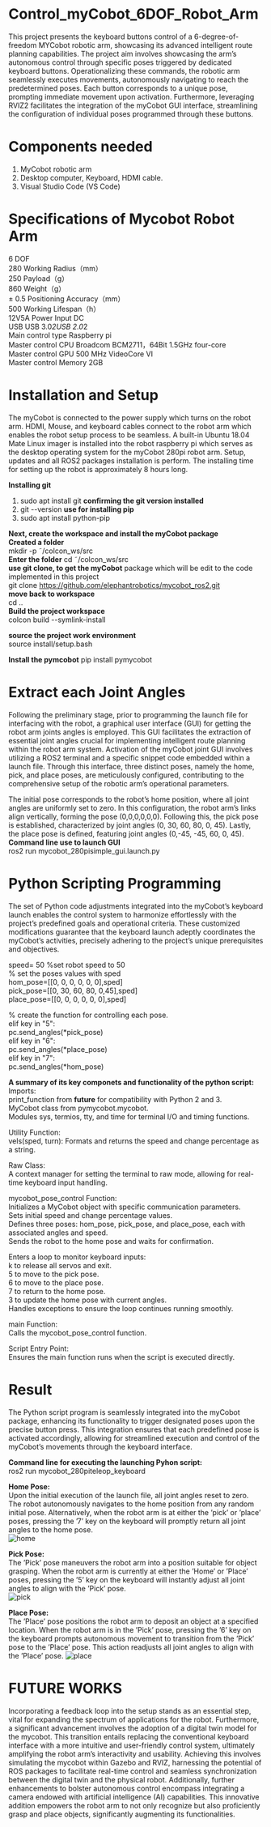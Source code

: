 # Control_myCobot_6DOF_Robot_Arm
This project presents the keyboard buttons control of a 6-degree-of-freedom MYCobot robotic arm, showcasing its advanced intelligent route planning capabilities. The project aim involves showcasing the arm’s autonomous control through specific poses triggered by dedicated keyboard buttons. Operationalizing these commands, the robotic arm seamlessly executes movements, autonomously navigating to reach the predetermined poses. Each button corresponds to a unique pose, prompting immediate movement upon activation. Furthermore, leveraging RVIZ2 facilitates the integration of the myCobot GUI interface, streamlining the configuration of individual poses programmed through these buttons.


# Components needed 
1. MyCobot robotic arm
2. Desktop computer, Keyboard, HDMI cable.
3. Visual Studio Code (VS Code)

# Specifications of Mycobot Robot Arm
6 DOF  <br>
280 Working Radius（mm）<br>
250 Payload（g）<br>
860 Weight（g）<br>
± 0.5 Positioning Accuracy（mm）<br>
500 Working Lifespan（h）	<br>
12V5A Power Input	DC <br>
USB	USB 3.0*2USB 2.0*2<br>
Main control type	Raspberry pi<br>
Master control CPU	Broadcom BCM2711，64Bit 1.5GHz four-core<br>
Master control GPU	500 MHz VideoCore VI<br>
Master control Memory	2GB<br>

# Installation and Setup
The myCobot is connected to the power supply which turns on the robot arm. HDMI, Mouse, and keyboard cables connect to the robot arm which enables the robot setup process to be seamless. A built-in Ubuntu 18.04 Mate Linux imager is installed into the robot raspberry pi which serves as the desktop operating system for the myCobot 280pi robot arm. Setup, updates and all ROS2 packages installation is perform. The installing time for setting up the robot is approximately 8 hours long.

**Installing git**
1. sudo apt install git
   **confirming the git version installed**
2. git --version
   **use for installing pip**
3. sudo apt install python-pip

**Next, create the workspace and install the myCobot package**<br>
**Created a folder**<br>
mkdir -p ˜/colcon_ws/src<br>
**Enter the folder**
cd ˜/colcon_ws/src<br>
**use git clone, to get the myCobot**
package which will be edit to the code implemented in this project<br>
git clone https://github.com/elephantrobotics/mycobot_ros2.git<br>
**move back to workspace**<br>
cd ..<br>
**Build the project workspace**<br>
colcon build --symlink-install<br>

**source the project work environment**<br>
source install/setup.bash<br>

**Install the pymcobot**
pip install pymycobot <br>


# Extract each Joint Angles 
Following the preliminary stage, prior to programming the launch file for interfacing with the robot, a graphical user interface (GUI) for getting the robot arm joints angles is employed. This GUI facilitates the extraction of essential joint angles crucial for implementing intelligent route planning within the robot arm system. Activation of the myCobot joint GUI involves utilizing a ROS2 terminal and a specific snippet code embedded within a launch file. Through this interface, three distinct poses, namely the home, pick, and place poses, are meticulously configured, contributing to the comprehensive setup of the robotic arm’s operational parameters.

The initial pose corresponds to the robot’s home position, where all joint angles are uniformly set to zero. In this configuration, the robot arm’s links align vertically, forming the pose (0,0,0,0,0,0). Following this, the pick pose is established, characterized by joint angles (0, 30, 60, 80, 0, 45). Lastly, the place pose is defined, featuring joint angles (0,-45, -45, 60, 0, 45). <br>
**Command line use to launch GUI** <br>
ros2 run mycobot_280pisimple_gui.launch.py<br>

# Python Scripting Programming
The set of Python code adjustments integrated into the myCobot’s keyboard launch enables the control system to harmonize effortlessly with the project’s predefined goals and operational criteria. These customized modifications guarantee that the keyboard launch adeptly coordinates the myCobot’s activities, precisely adhering to the project’s unique
prerequisites and objectives.<br>

speed= 50 %set robot speed to 50 <br>
% set the poses values with sped<br>
hom_pose=[[0, 0, 0, 0, 0, 0],sped]<br>
pick_pose=[[0, 30, 60, 80, 0,45],sped]<br>
place_pose=[[0, 0, 0, 0, 0, 0],sped]<br> 

% create the function for controlling each pose.<br>
elif key in "5":<br>
    pc.send_angles(*pick_pose)<br>
elif key in "6":<br>
    pc.send_angles(*place_pose)<br>
elif key in "7":<br>
    pc.send_angles(*hom_pose)<br>

**A summary of its key componets and functionality of the python script:**<br>
Imports:<br>
print_function from __future__ for compatibility with Python 2 and 3.<br>
MyCobot class from pymycobot.mycobot.<br>
Modules sys, termios, tty, and time for terminal I/O and timing functions.<br>

Utility Function:<br>
vels(sped, turn): Formats and returns the speed and change percentage as a string.<br>

Raw Class:<br>
A context manager for setting the terminal to raw mode, allowing for real-time keyboard input handling.<br>

mycobot_pose_control Function:<br>
Initializes a MyCobot object with specific communication parameters.<br>
Sets initial speed and change percentage values.<br>
Defines three poses: hom_pose, pick_pose, and place_pose, each with associated angles and speed.<br>
Sends the robot to the home pose and waits for confirmation.<br>

Enters a loop to monitor keyboard inputs:<br>
k to release all servos and exit.<br>
5 to move to the pick pose.<br>
6 to move to the place pose.<br>
7 to return to the home pose.<br>
3 to update the home pose with current angles.<br>
Handles exceptions to ensure the loop continues running smoothly.<br>

main Function:<br>
Calls the mycobot_pose_control function.<br>

Script Entry Point:<br>
Ensures the main function runs when the script is executed directly.<br>



# Result
The Python script program is seamlessly integrated into the myCobot package, enhancing its functionality to trigger designated poses upon the precise button press. This integration ensures that each predefined pose is activated accordingly, allowing for streamlined execution and control of the myCobot’s movements through the keyboard interface.<br>

**Command line for executing the launching Pyhon script:** <br>
ros2 run mycobot_280piteleop_keyboard <br>

**Home Pose:** <br>
Upon the initial execution of the launch file, all joint angles reset to zero. The robot autonomously navigates to the home position from any random initial pose. Alternatively, when the robot arm is at either the ’pick’ or ’place’ poses, pressing the ’7’ key on the keyboard will promptly return all joint angles to the home pose.<br>
![home](Home_pose.png)

**Pick Pose:** <br>
The ’Pick’ pose maneuvers the robot arm into a position suitable for object grasping. When the robot arm is currently at either the ’Home’ or ’Place’ poses, pressing the ’5’ key on the keyboard will instantly adjust all joint angles to align with the ’Pick’ pose.<br>
![pick](Pick_Pose.png)<br>

**Place Pose:** <br>
The ’Place’ pose positions the robot arm to deposit an object at a specified location. When the robot arm is in the ’Pick’ pose, pressing the ’6’ key on the keyboard prompts autonomous movement to transition from the ’Pick’ pose to the ’Place’ pose. This action readjusts all joint angles to align with the ’Place’ pose.
![place](place_pose.png) <br>


# FUTURE WORKS
Incorporating a feedback loop into the setup stands as an essential step, vital for expanding the spectrum of applications for the robot. Furthermore, a significant advancement involves the adoption of a digital twin model for the mycobot. This transition entails replacing the conventional keyboard interface with a more intuitive and user-friendly control system, ultimately amplifying the robot arm’s interactivity and usability. Achieving this involves simulating the mycobot within Gazebo and RVIZ, harnessing the potential of ROS packages to facilitate real-time control and seamless synchronization between the digital twin and the physical robot. Additionally, further enhancements to
bolster autonomous control encompass integrating a camera endowed with artificial intelligence (AI) capabilities. This innovative addition empowers the robot arm to not only recognize but also proficiently grasp and place objects, significantly augmenting its functionalities.
